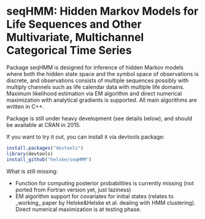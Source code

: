 seqHMM: Hidden Markov Models for Life Sequences and Other Multivariate, Multichannel Categorical Time Series
====================================================================================================

Package seqHMM is designed for inference of hidden Markov models
    where both the hidden state space and the symbol space of observations is
    discrete, and observations consists of multiple sequences possibly with
    multiply channels such as life calendar data with multiple life domains.
    Maximum likelihood estimation via EM algorithm and direct numerical
    maximization with analytical gradients is supported. All main algorithms
    are written in C++.

Package is still under heavy development (see details below), and should be available at CRAN in 2015.

If you want to try it out, you can install it via devtools package:

```R
install.packages("devtools")
library(devtools)
install_github("helske/seqHMM")
```

What is still missing:

<ul> 
 <li>Function for computing posterior probabilities is currently missing (not ported from Fortran version yet, just laziness)</li>
 <li>EM algorithm support for covariates for initial states (relates to _working_ paper by Helske&Helske et al. dealing with HMM clustering). Direct numerical maximization is at testing phase.</li>
</ul> 



